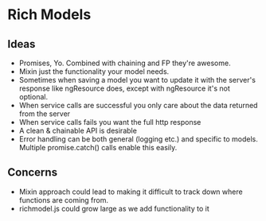 # Rich Models

## Ideas

 - Promises, Yo. Combined with chaining and FP they're awesome.
 - Mixin just the functionality your model needs.
 - Sometimes when saving a model you want to update it with the server's response like ngResource does, except with ngResource it's not optional.
 - When service calls are successful you only care about the data returned from the server
 - When service calls fails you want the full http response
 - A clean & chainable API is desirable
 - Error handling can be both general (logging etc.) and specific to models. Multiple promise.catch() calls enable this easily.

## Concerns

 - Mixin approach could lead to making it difficult to track down where functions are coming from.
 - richmodel.js could grow large as we add functionality to it
